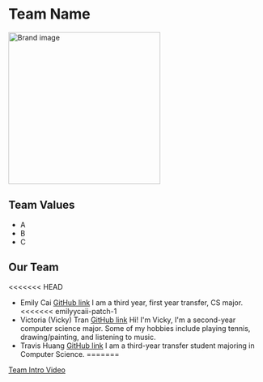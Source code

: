 # Team Name
<img src="Brand.jpg" alt="Brand image" width="300" height="300">

## Team Values
- A
- B
- C

## Our Team
<<<<<<< HEAD
- Emily Cai [GitHub link](https://github.com/emilyycaii)
  I am a third year, first year transfer, CS major.<<<<<<< emilyycaii-patch-1
- Victoria (Vicky) Tran [GitHub link](https://victoriatr6n.github.io/cse110lab1/)
  Hi! I'm Vicky, I'm a second-year computer science major. Some of my hobbies include playing tennis, drawing/painting, and listening to music.
- Travis Huang [GitHub link](https://github.com/travishuang24)
  I am a third-year transfer student majoring in Computer Science. 
=======

[Team Intro Video](videos/placeholder.txt)
